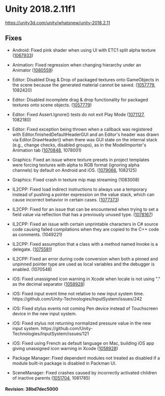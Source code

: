 # Unity 2018.2.11f1
https://unity3d.com/unity/whatsnew/unity-2018.2.11

## Fixes

<ul>
<li><p>Android: Fixed pink shader when using UI with ETC1 split alpha texture (<a href="https://issuetracker.unity3d.com/issues/android-mobile-does-not-render-texture-when-compress-using-etc1-split-alpha-channel-is-checked-in-android-override-settings">1067933</a>)</p></li>
<li><p>Animation: Fixed regression when changing hierarchy under an Animator (<a href="https://issuetracker.unity3d.com/issues/2018-dot-2-regression-animation-binding-breaks-after-activating-gameobject">1080559</a>)</p></li>
<li><p>Editor: Disabled Drag &amp; Drop of packaged textures onto GameObjects in the scene because the generated material cannot be saved. (<a href="https://issuetracker.unity3d.com/issues/materials-are-not-accessible-when-created-from-textures-in-packages-folder">1057779</a>, 1082420)</p></li>
<li><p>Editor: Disabled incomplete drag &amp; drop functionality for packaged textures onto scene objects. (<a href="https://issuetracker.unity3d.com/issues/materials-are-not-accessible-when-created-from-textures-in-packages-folder">1057779</a>)</p></li>
<li><p>Editor: Fixed Assert.Ignore() tests do not exit Play Mode (<a href="https://issuetracker.unity3d.com/issues/playmode-tests-do-not-exit-play-mode-in-2018-dot-2-versions-of-unity">1071127</a>, 1082180)</p></li>
<li><p>Editor: Fixed exception being thrown when a callback was registered with Editor.finishedDefaultHeaderGUI and an Editor's header was drawn via Editor.DrawHeader() when there was GUI state on the internal stack (e.g., change checks, disabled groups), as in the ModelImporter's Animation tab (<a href="https://issuetracker.unity3d.com/issues/registering-for-finisheddefaultheadergui-causes-animation-clip-inspector-to-throw-errors">1070848</a>, 1078001)</p></li>
<li><p>Graphics: Fixed an issue where texture presets in project templates were forcing textures with alpha to RGB format (ignoring alpha channels) by default on Android and iOS. (<a href="https://issuetracker.unity3d.com/issues/lwrp-slash-vrlw-on-android-ui-images-transparency-doesnt-work">1079066</a>, 1082125)</p></li>
<li><p>Graphics: Fixed crash in texture mip map streaming (1083008)</p></li>
<li><p>IL2CPP: Fixed load indirect instructions to always use a temporary instead of pushing a pointer expression on the value stack, which can cause incorrect behavior in certain cases. (<a href="https://issuetracker.unity3d.com/issues/il2cpp-c-number-reference-parameter-causes-indexoutofrangeexception-on-il2cpp-backend">1077373</a>)</p></li>
<li><p>IL2CPP: Fixed for an issue that can be encountered when trying to set a field value via reflection that has a previously unused type. (<a href="https://issuetracker.unity3d.com/issues/il2cpp-assertion-error-being-fired-when-setting-fieldinfo-dot-setvalue-to-null">1078167</a>)</p></li>
<li><p>IL2CPP: Fixed an issue with certain unprintable characters in C# source code causing failed compilations when they are copied to the C++ code as comments. (1049221)</p></li>
<li><p>IL2CPP: Fixed assumption that a class with a method named Invoke is a delegate. (<a href="https://issuetracker.unity3d.com/issues/il2cpp-async-operation-causes-nullreferenceexception-in-the-build-when-scripting-backend-is-il2cpp">1075581</a>)</p></li>
<li><p>IL2CPP: Fixed an error during code conversion when both a pinned and unpinned pointer type are used as local variables and the debugger is enabled. (1070548)</p></li>
<li><p>iOS: Fixed unassigned icon warning in Xcode when locale is not using "." as the decimal separator (<a href="https://issuetracker.unity3d.com/issues/dot-net4-dot-x-using-french-as-default-language-on-mac-building-ios-app-gives-unassigned-icon-warning-in-xcode">1058928</a>)</p></li>
<li><p>iOS: Fixed input event time not relative to new input system time. https://github.com/Unity-Technologies/InputSystem/issues/242</p></li>
<li><p>iOS: Fixed stylus events not coming  Pen device instead of Touchscreen device in the new input system.</p></li>
<li><p>iOS: Fixed stylus not returning normalized pressure value in the new input system. https://github.com/Unity-Technologies/InputSystem/issues/121</p></li>
<li><p>iOS: Fixed using French as default language on Mac, building iOS app giving unassigned icon warning in Xcode (<a href="https://issuetracker.unity3d.com/issues/dot-net4-dot-x-using-french-as-default-language-on-mac-building-ios-app-gives-unassigned-icon-warning-in-xcode">1058928</a>)</p></li>
<li><p>Package Manager: Fixed dependent modules not treated as disabled if a module built-in package is disabled in Packman UI.</p></li>
<li><p>SceneManager: Fixed crashes caused by incorrectly activated children of inactive parents (<a href="https://issuetracker.unity3d.com/issues/crash-on-particlesystemgeometryjob-schedulejobs-when-deleting-gameobject">1051704</a>, 1081785)</p></li>
</ul>

#### Revision: 38bd7dec5000
